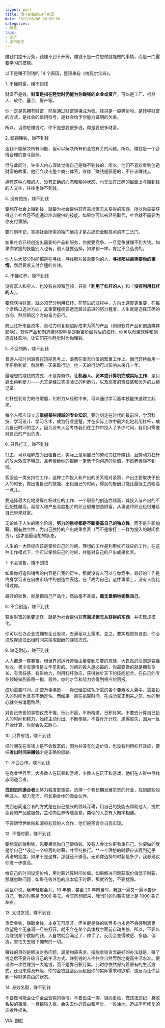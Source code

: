 ```yaml
---
layout: post
title: 赚不到钱的14个原因
date: 2022/06/06 20:00:00
categories:
- 随笔
tags:
- 经济
- 读书笔记
---
```


赚钱门路千万条，钱赚不到不开窍。赚钱不是一件想做就能做的事情，而是一门需要学习的技能。

以下是赚不到钱的 14 个原因，整理来自《纳瓦尔宝典》。

1\. 不懂财富，赚不到钱

财富不是钱，**财富是指在睡觉时仍能为你赚钱的企业或资产**，可以是工厂、机器人、软件、基金、房产等。

你一定是先拥有财富，然后通过财富转换成为钱。钱只是一般等价物，是转移财富的方式，是社会的信用符号，是社会给予你能力证明的欠条。

所以，当你想赚钱时，你不是想要很多钱，你是要很多财富。

2\. 鄙视赚钱，赚不到钱

金钱不能解决所有问题，但可以解决所有和金钱有关的问题。所以，赚钱是一个合情合理的奋斗目标。

但与此同时，许多人内心深处觉得自己是赚不到钱的，所以，他们不喜欢看到创造财富的故事。他们会攻击整个商业体系，宣称「赚钱是邪恶的，不应该赚钱」。

拥有这种心理的人，没有正确的心态和精神状态，也无法在正确的层面上与赚到钱的人交往，往往也赚不到钱。

3\. 没有绝技，赚不到钱

要想在社会上赚到钱，就要为社会提供其有需求但无从获得的东西，所以你需要获得这个社会还不能通过培训提供的技能。如果你可以被轻易取代，社会就不需要为你支付重酬。

要时刻牢记，掌握社会所需的独门绝技才是占据职业制高点的不二法门。

如果社会已经创造出需要的产品和服务，你就要竞争，一旦竞争就赚不到大钱。如果你掌握的技能别人也有，别人就要选择，如果都一样，肯定不会选贵的。

你人生大部分时间都是在寻找，寻找那些最需要你的人，**寻找那些最需要你的事情**，然后要求支付合适的价钱。

4\. 不懂杠杆，赚不到钱

没有富人和穷人、也没有白领和蓝领，只有「**利用了杠杆的人**」和「**没有利用杠杆的人**」。

要想获得财富，就必须充分利用杠杆。在前进的过程中，方向比速度更重要，在每个岔路口选对方向，其重要程度要远远超过前进的努力程度。人生就是选择正确的方向，然后朝这个方向奋力前行。

商业杠杆来自资本、劳动力和复制边际成本为零的产品（例如软件产品和创造媒体影响）。软件产品和制造媒体影响是是新富阶层背后的杠杆。你可以创建软件和创造媒体影响，让它们在你睡觉时为你赚钱。

5\. 不会判断，赚不到钱

普通人把时间浪费在短期思考上，浪费在毫无价值的繁重工作上。而巴菲特会用一年斟酌判断，然后用一天采取行动。他一天的行动可以影响未来几十年。

最理想的赚钱的方式，不是靠劳作，**让机器人、资本或计算机完成实际工作**，是只靠出色判断力——尤其是经过实操验证的判断力，以及高度的责任感和优秀的业绩记录。

杠杆是判断力的倍增器，判断力从经验中来，可以通过学习基本技能快速建立起来。

每个人都应该立志**掌握某些领域的专业知识**，要时刻走在时代的最前沿，学习科技、学习设计、学习艺术，成为行业翘楚，并在实际工作中最大化地利用杠杆，成为自己时间的主人，因为没有人会考核我们在工作中投入了多少时间，我们只需要对自己的产出负责。

6\. 只靠打工，赚不到钱

打工，可以理解成为出租自己，实际上是用自己的劳动力杠杆赚钱，且劳动力杠杆的放大效应不明显，且老板给你的报酬一定低于你创造的价值，不然老板赚不到钱。

客服这一类支持性工作，这种工作投入和产出的关系相对紧密，产出主要取决于投入的时长，靠出售自己的技能、出租自己的时间，得到的报酬只能比最低工资略高一点儿。

要选择最大化地发挥杠杆效应的工作，一个职业的创造性越高，其投入与产出的不匹配性越高。而投入和产出高度相关的职业很难创造财富，从事这种职业也很难给自己带来财富。

无论处于人生的哪个阶段，**努力的目标都是不断提高自己的独立性**，而不是升职加薪。拥有独立性，为自己独特的产出成果负责（而不是像打工一样为投入的时间负责），这才是最理想的状态。

人生的一大目标应该是掌控自己的时间。理想的工作是利用杠杆效应的工作。在这种工作模式下，你可以掌控自己的时间，并能对自己的产出成果负责。

7\. 不会销售，赚不到钱

如果你打造和销售的内容是自我的衍生，那就没有人可以与你竞争。最好的工作是终身学习者在自由市场中的创造性表达。在「成为自己」这件事情上，没有人能比得过你。

最好的销售，就是把自己产品化，然后毫不吝啬，**毫无畏惧地销售自己**。

8\. 不会创造，赚不到钱

获得财富的重要途径，就是为社会提供其**有需求但无从获得的东西**，并实现规模化。

你可以创办企业或拥有企业股权，去满足以上需求，总之，要实现财务自由，你必须放弃通过出租时间来换取报酬的赚钱方式。

9\. 缺乏耐心，赚不到钱

人人都想一夜暴富，但世界的运行遵循由量变到质变的规律，大自然的法则是春播秋收，极少有事情是立竿见影的。时间的投入是必需的，你需要做的就是拥有专长，有责任感，有影响力，利用杠杆效应，获得独步天下的技能组合，在自己的专业领域做到首屈一指，最终，你的才华和努力会得到相应的回报。

成功需要时间。即使万事俱备——你已经把成功所需的各个要素收入囊中，需要投入的时间也具有不确定性。而如果一直在掐算时间，在成功真正到来之前，你的耐心就会被消磨殆尽。

对自己热爱的事物孜孜不倦，乐此不疲，不断精进，日积月累。不要去计算自己投入的时间和精力，始终主动付出、不断奉献，不要斤斤计较、患得患失，因为一旦开始计算，你就会失去耐心。

10\. 只靠省钱，赚不到钱

把时间花在省钱上是不会致富的，因为并没有创造价值，也没有利用杠杆效应，要把**省出时间来赚钱**才是正确的思路。

11\. 不会合作，赚不到钱

在商业世界里，大多数人在玩零和游戏，少数人在玩正和游戏，他们在人群中寻找志同道合者。

**找到志同道合者**比努力程度更重要，选择一个有长期发展前景的行业，找到那些聪明过人、精力充沛、可长期合作的商业伙伴。

找到志同道合者的方式是在自己擅长的领域深耕，用自己的技能去帮助他人，提供免费的产品或服务，主动向世界传递善意，类似的人总有大概率相遇。

不要跟愤世嫉俗和消极悲观的人合作，他们的预言会自我实现。

12\. 不懂时薪，赚不到钱

要想真的赚到钱，先要相信你自己很值钱。没有人会比你更看重自己。你要做的就是给自己**设定一个极高的时薪，并坚持执行。**一个理想的时薪应该高到近乎离谱的程度，如果不是这样，那就还不够高。无论你选择的时薪是多少，我都建议你进一步提高。

给自己的时间设定价格，用时薪计算时间价值。如果解决问题获取价值低于时薪，那就忽略问题；如果花钱外包的成本低于时薪，那就外包，不要犹豫。

纳瓦尔说，我年轻那会儿，10 年前，甚至 20 年前当时，我就一遍又一遍地告诉自己，我的时薪是 5000 美元。今天回想起来，我当时的时薪实际上是 1000 美元左右。

13\. 太过贪钱，赚不到钱

热爱金钱，赚取金钱，本身无可厚非，但关键是赚的钱再多也永远不会感到满足。欲望是个无底洞一旦被打开，就不会在某个具体数字面前自动关停，所以，不要以为赚到某个数额的钱，人自然就会满足了、停手了，反而会变得敏感、多疑、偏执，害怕失去眼下拥有的一切。

赚钱的目的是解决财务问题，满足物质需求。摆脱金钱贪念最好的办法就是，赚了钱之后不要升级自己的生活方式。赚到钱的人往往会自然而然地提高生活水准。假设你一次性赚到一大笔钱，而不是靠日积月累。此时你依然保持着原有的生活方式，还没来得及升级，你的金钱就会远远超出你的实际需求和欲望，这反而让你达到一种财务自由的状态。

14\. 身败名裂，赚不到钱

不要做可能会让你全盘皆输的事情。不要孤注一掷、铤而走险，做违法违纪，身败名裂的事情，一旦锒铛入狱，会失去你的自由和声誉，一败涂地，造成不可修复的灾难性损失。

VIA: [即刻](https://m\.okjike\.com/originalPosts/6299ba1d0a28b5fdc4c3ce58?s=eyJ1IjoiNTg1ZjY5MjcwNjI0OTkwMDEyZjQ4MGRhIiwiZCI6MX0%3D)
